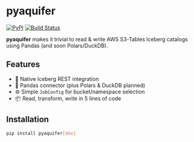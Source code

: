 # pyaquifer

[![PyPI](https://img.shields.io/pypi/v/pyaquifer.svg)]() [![Build Status](https://img.shields.io/github/actions/workflow/status/yourorg/pyaquifer/ci.yml)]()

**pyaquifer** makes it trivial to read & write AWS S3-Tables Iceberg catalogs using Pandas (and soon Polars/DuckDB).

## Features

- 🔗 Native Iceberg REST integration  
- 🐼 Pandas connector (plus Polars & DuckDB planned)  
- ⚙️ Simple `JobConfig` for bucket/namespace selection  
- 📦 Read, transform, write in 5 lines of code  

## Installation

```bash
pip install pyaquifer[dev]
